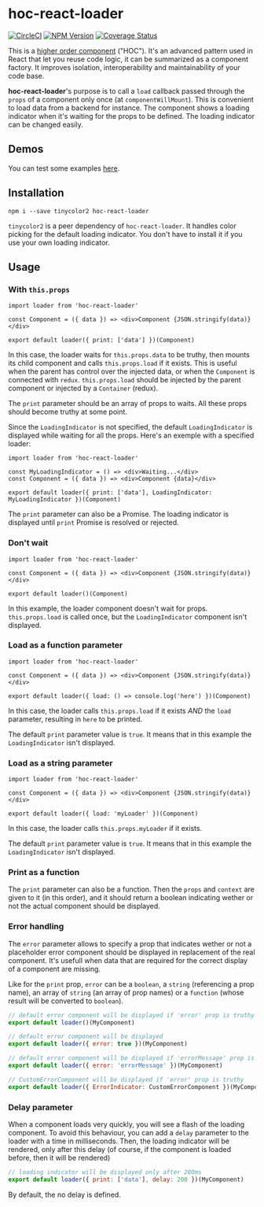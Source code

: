 # hoc-react-loader
[![CircleCI](https://circleci.com/gh/Zenika/hoc-react-loader.svg?&style=shield&circle-token=07eae4d9bdbe138c04d32753312ba543a4e08f34)](https://circleci.com/gh/Zenika/hoc-react-loader/tree/master) [![NPM Version](https://badge.fury.io/js/hoc-react-loader.svg)](https://www.npmjs.com/package/hoc-react-loader) [![Coverage Status](https://coveralls.io/repos/github/Zenika/hoc-react-loader/badge.svg?branch=master)](https://coveralls.io/github/Zenika/hoc-react-loader?branch=master)

This is a [higher order component](https://facebook.github.io/react/docs/higher-order-components.html) ("HOC"). It's an advanced pattern used in React that let you reuse code logic, it can be summarized as a component factory. It improves isolation, interoperability and maintainability of your code base.

**hoc-react-loader**'s purpose is to call a `load` callback passed through the `props` of a component only once (at `componentWillMount`). This is convenient to load data from a backend for instance. The component shows a loading indicator when it's waiting for the props to be defined. The loading indicator can be changed easily.

## Demos
You can test some examples [here](https://zenika.github.io/hoc-react-loader/).

## Installation
`npm i --save tinycolor2 hoc-react-loader`

`tinycolor2` is a peer dependency of `hoc-react-loader`. It handles color picking for the default loading indicator. You don't have to install it if you use your own loading indicator.

## Usage
### With `this.props`
```es6
import loader from 'hoc-react-loader'

const Component = ({ data }) => <div>Component {JSON.stringify(data)}</div>

export default loader({ print: ['data'] })(Component)
```
In this case, the loader waits for `this.props.data` to be truthy, then mounts its child component and calls `this.props.load` if it exists. This is useful when the parent has control over the injected data, or when the `Component` is connected with `redux`. `this.props.load` should be injected by the parent component or injected by a `Container` (redux).

The `print` parameter should be an array of props to waits. All these props should become truthy at some point.

Since the `LoadingIndicator` is not specified, the default `LoadingIndicator` is displayed while waiting for all the props. Here's an exemple with a specified loader:
```es6
import loader from 'hoc-react-loader'

const MyLoadingIndicator = () => <div>Waiting...</div>
const Component = ({ data }) => <div>Component {data}</div>

export default loader({ print: ['data'], LoadingIndicator: MyLoadingIndicator })(Component)
```

The `print` parameter can also be a Promise. The loading indicator is displayed until `print` Promise is resolved or rejected.

### Don't wait
```es6
import loader from 'hoc-react-loader'

const Component = ({ data }) => <div>Component {JSON.stringify(data)}</div>

export default loader()(Component)
```
In this example, the loader component doesn't wait for props. `this.props.load` is called once, but the `LoadingIndicator` component isn't displayed.

### Load as a function parameter
```es6
import loader from 'hoc-react-loader'

const Component = ({ data }) => <div>Component {JSON.stringify(data)}</div>

export default loader({ load: () => console.log('here') })(Component)
```
In this case, the loader calls `this.props.load` if it exists *AND* the `load` parameter, resulting in `here` to be printed.

The default `print` parameter value is `true`. It means that in this example the `LoadingIndicator` isn't displayed.

### Load as a string parameter
```es6
import loader from 'hoc-react-loader'

const Component = ({ data }) => <div>Component {JSON.stringify(data)}</div>

export default loader({ load: 'myLoader' })(Component)
```
In this case, the loader calls `this.props.myLoader` if it exists.

The default `print` parameter value is `true`. It means that in this example the `LoadingIndicator` isn't displayed.

### Print as a function
The `print` parameter can also be a function. Then the `props` and `context` are given to it (in this order), and it should return a boolean indicating wether or not the actual component should be displayed.

### Error handling
The `error` parameter allows to specify a prop that indicates wether or not a placeholder error component should be displayed in replacement of the real component.
It's usefull when data that are required for the correct display of a component are missing.

Like for the `print` prop, `error` can be a `boolean`, a `string` (referencing a prop name), an array of `string` (an array of prop names) or a `function` (whose result will be converted to `boolean`).

```js
// default error component will be displayed if 'error' prop is truthy
export default loader()(MyComponent)

// default error component will be displayed
export default loader({ error: true })(MyComponent)

// default error component will be displayed if 'errorMessage' prop is truthy
export default loader({ error: 'errorMessage' })(MyComponent)

// CustomErrorComponent will be displayed if 'error' prop is truthy
export default loader({ ErrorIndicator: CustomErrorComponent })(MyComponent)
```

### Delay parameter

When a component loads very quickly, you will see a flash of the loading component.
To avoid this behaviour, you can add a `delay` parameter to the loader with a time in milliseconds.
Then, the loading indicator will be rendered, only after this delay (of course, if the component is loaded before, then it will be rendered)

```js
// loading indicator will be displayed only after 200ms
export default loader({ print: ['data'], delay: 200 })(MyComponent)
```

By default, the no delay is defined.